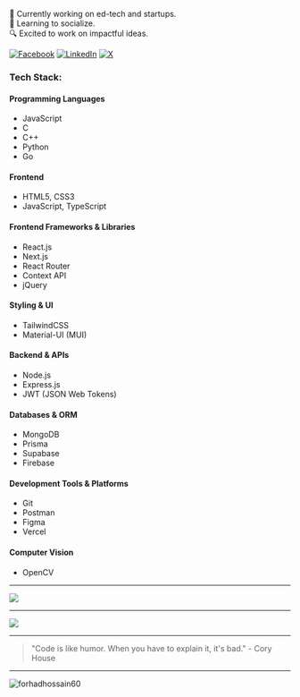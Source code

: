 <p>🔭 Currently working on ed-tech and startups.<br>🌿 Learning to socialize.<br>🔍 Excited to work on impactful ideas.</p>

[![Facebook](https://img.shields.io/badge/Facebook-%231877F2.svg?logo=Facebook&logoColor=white)](https://facebook.com/forhadhossain.me) [![LinkedIn](https://img.shields.io/badge/LinkedIn-%230077B5.svg?logo=linkedin&logoColor=white)](https://linkedin.com/in/mahrufforhad) [![X](https://img.shields.io/badge/X-black.svg?logo=X&logoColor=white)](https://x.com/mahrufforhad)

### Tech Stack:
#### Programming Languages
- JavaScript
- C
- C++
- Python
- Go
#### Frontend
- HTML5, CSS3
- JavaScript, TypeScript
#### Frontend Frameworks & Libraries
- React.js
- Next.js
- React Router
- Context API
- jQuery
#### Styling & UI
- TailwindCSS
- Material-UI (MUI)
#### Backend & APIs
- Node.js
- Express.js
- JWT (JSON Web Tokens)
#### Databases & ORM
- MongoDB
- Prisma
- Supabase
- Firebase
#### Development Tools & Platforms
- Git
- Postman
- Figma
- Vercel
#### Computer Vision
- OpenCV

---

![](https://github-readme-stats.vercel.app/api/top-langs/?username=mahrufforhad&theme=github_dark_dimmed&hide_border=true&include_all_commits=true&count_private=true&layout=compact)

---

![](https://github-contributor-stats.vercel.app/api?username=mahrufforhad&limit=5&theme=github_dark_dimmed&combine_all_yearly_contributions=true)

---

> "Code is like humor. When you have to explain it, it's bad." - Cory House

---
<p align="left"><img src="https://komarev.com/ghpvc/?username=forhadhossain60&label=Profile%20views&color=0bd074&style=flat" alt="forhadhossain60"/></p>
